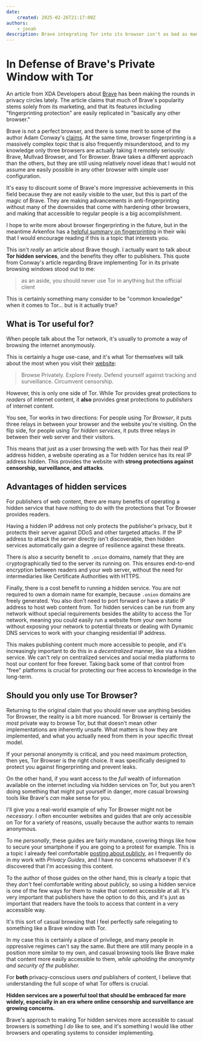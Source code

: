 ```yaml
---
date:
    created: 2025-02-26T21:17:00Z
authors:
    - jonah
description: Brave integrating Tor into its browser isn't as bad as many believe.
---
```

# In Defense of Brave's Private Window with Tor

An article from XDA Developers about [Brave](https://www.privacyguides.org/en/desktop-browsers/#brave) has been making the rounds in privacy circles lately. The article claims that much of Brave's popularity stems solely from its marketing, and that its features including "fingerprinting protection" are easily replicated in "basically any other browser."<!-- more -->

Brave is not a perfect browser, and there is some merit to some of the author Adam Conway's [claims](https://www.xda-developers.com/brave-most-overrated-browser-dont-recommend/). At the same time, browser fingerprinting is a massively complex topic that is also frequently misunderstood, and to my knowledge only three browsers are actually taking it remotely seriously: Brave, Mullvad Browser, and Tor Browser. Brave takes a different approach than the others, but they are still using relatively novel ideas that I would not assume are easily possible in any other browser with simple user configuration.

It's easy to discount some of Brave's more impressive achievements in this field because they are not easily visible to the user, but this is part of the magic of Brave. They are making advancements in anti-fingerprinting without many of the downsides that come with hardening other browsers, and making that accessible to regular people is a big accomplishment.

I hope to write more about browser fingerprinting in the future, but in the meantime Arkenfox has a [helpful summary on fingerprinting](https://github.com/arkenfox/user.js/wiki/3.3-Overrides-%5BTo-RFP-or-Not%5D) in their wiki that I would encourage reading if this is a topic that interests you.

This isn't *really* an article about Brave though. I actually want to talk about **Tor hidden services**, and the benefits they offer to publishers. This quote from Conway's article regarding Brave implementing Tor in its private browsing windows stood out to me:

> as an aside, you should never use Tor in anything but the official client

This is certainly something many consider to be "common knowledge" when it comes to Tor... but is it actually true?

## What is Tor useful for?

When people talk about the Tor network, it's usually to promote a way of browsing the internet anonymously.

This is certainly a huge use-case, and it's what Tor themselves will talk about the most when you visit their [website](https://www.torproject.org/):

> Browse Privately. Explore Freely. Defend yourself against tracking and surveillance. Circumvent censorship.

However, this is only one side of Tor. While Tor provides great protections to *readers* of internet content, it **also** provides great protections to *publishers* of internet content.

You see, Tor works in two directions: For people using *Tor Browser*, it puts three relays in between your browser and the website you're visiting. On the flip side, for people using *Tor hidden services*, it puts three relays in between their web server and their visitors.

This means that just as a user browsing the web with Tor has their real IP address hidden, a website operating as a Tor hidden service has its real IP address hidden. This provides the website with **strong protections against censorship, surveillance, and attacks**.

## Advantages of hidden services

For publishers of web content, there are many benefits of operating a hidden service that have nothing to do with the protections that Tor Browser provides readers.

Having a hidden IP address not only protects the publisher's privacy, but it protects their server against DDoS and other targeted attacks. If the IP address to attack the server directly isn't discoverable, then hidden services automatically gain a degree of resilience against these threats.

There is also a security benefit to `.onion` domains, namely that they are cryptographically tied to the server its running on. This ensures end-to-end encryption between readers and your web server, without the need for intermediaries like Certificate Authorities with HTTPS.

Finally, there is a cost benefit to running a hidden service. You are not required to own a domain name for example, because `.onion` domains are freely generated. You also don't need to port forward or have a static IP address to host web content from. Tor hidden services can be run from any network without special requirements besides the ability to access the Tor network, meaning you could easily run a website from your own home without exposing your network to potential threats or dealing with Dynamic DNS services to work with your changing residential IP address.

This makes publishing content much more accessible to people, and it's increasingly important to do this in a *decentralized* manner, like via a hidden service. We can't rely on centralized services and social media platforms to host our content for free forever. Taking back some of that control from "free" platforms is crucial for protecting our free access to knowledge in the long-term.

## Should you only use Tor Browser?

Returning to the original claim that you should never use anything besides Tor Browser, the reality is a bit more nuanced. Tor Browser is certainly the *most* private way to browse Tor, but that doesn't mean other implementations are inherently unsafe. What matters is how they are implemented, and what you actually need from them in your specific threat model.

If your personal anonymity is critical, and you need maximum protection, then yes, Tor Browser is the right choice. It was specifically designed to protect you against fingerprinting and prevent leaks.

On the other hand, if you want access to the *full* wealth of information available on the internet including via hidden services on Tor, but you aren't doing something that might put yourself in danger, more casual browsing tools like Brave's *can* make sense for you.

I'll give you a real-world example of why Tor Browser might not be *necessary*. I often encounter websites and guides that are only accessible on Tor for a variety of reasons, usually because the author wants to remain anonymous.

To me *personally*, these guides are fairly mundane, covering things like how to secure your smartphone if you are going to a protest for example. This is a topic I already feel comfortable [posting about publicly](https://www.privacyguides.org/articles/2025/01/23/activists-guide-securing-your-smartphone/), as I frequently do in my work with *Privacy Guides*, and I have no concerns whatsoever if it's discovered that I'm accessing this content.

To the author of those guides on the other hand, this is clearly a topic that they *don't* feel comfortable writing about publicly, so using a hidden service is one of the few ways for them to make that content accessible at all. It's very important that publishers have the option to do this, and it's just as important that readers have the tools to access that content in a very accessible way.

It's this sort of casual browsing that I feel perfectly safe relegating to something like a Brave window with Tor.

In my case this is certainly a place of privilege, and many people in oppressive regimes can't say the same. But there are still many people in a position more similar to my own, and casual browsing tools like Brave make that content more easily accessible to them, *while upholding the anonymity and security of the publisher.*

For **both** privacy-conscious users *and* publishers of content, I believe that understanding the full scope of what Tor offers is crucial.

**Hidden services are a powerful tool that should be embraced far more widely, especially in an era where online censorship and surveillance are growing concerns.**

Brave's approach to making Tor hidden services more accessible to casual browsers is something I *do* like to see, and it's something I would like other browsers and operating systems to consider implementing.
